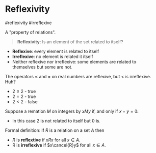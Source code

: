 # Reflexivity
#reflexivity #irreflexive

A "property of relations".

> **Reflexivity**: Is an element of the set related to itself?

* **Reflexive**: every element is related to itself
* **Irreflexive**: no element is related it itself
* Neither reflexive nor irreflexive: some elements are related to themselves but some are not.

The operators $\leq$ and $=$ on real numbers are reflexive, but $<$ is irreflexive. Huh?
- $2\leq2$ - true
- $2=2$ - true
- $2<2$ - false

Suppose a remation $M$ on integers by $xMy$ if, and only if $x+y=0$.
- In this case $2$ is not related to itself but $0$ is.

Formal definition: if $R$ is a relation on a set $A$ then
- $R$ is **reflextive** if $xRx$ for all $x \in A$.
- R is **irreflexive** if $x\cancel{R}y$  for all $x \in A$.











```latex

```



